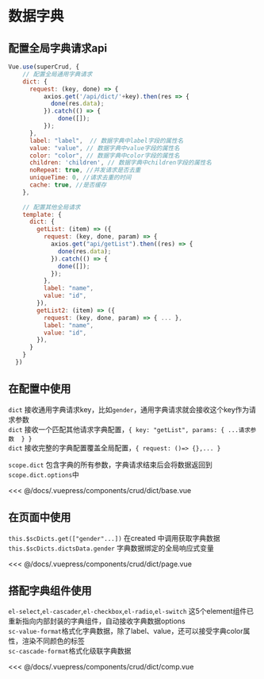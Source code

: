 # 数据字典

## 配置全局字典请求api

```js
Vue.use(superCrud, {
    // 配置全局通用字典请求
    dict: { 
      request: (key, done) => {
          axios.get('/api/dict/'+key).then(res => {
            done(res.data);
          }).catch(() => {
              done([]);
          });
      },
      label: "label",  // 数据字典中label字段的属性名
      value: "value", // 数据字典中value字段的属性名
      color: "color", // 数据字典中color字段的属性名
      children: 'children', // 数据字典中children字段的属性名
      noRepeat: true, //并发请求是否去重
      uniqueTime: 0, //请求去重的时间
      cache: true, //是否缓存
    },
    
    // 配置其他全局请求
    template: {
      dict: {
        getList: (item) => ({
          request: (key, done, param) => {
            axios.get("api/getList").then((res) => {
              done(res.data);
            }).catch(() => {
              done([]);
            });
          },
          label: "name",
          value: "id",
        }),
        getList2: (item) => ({
          request: (key, done, param) => { ... },
          label: "name",
          value: "id",
        }),
      }
    }
  })

```

## 在配置中使用

`dict` 接收通用字典请求key，比如`gender`，通用字典请求就会接收这个key作为请求参数</br>
`dict` 接收一个匹配其他请求字典配置，`{ key: "getList", params: { ...请求参数  } }`</br> 
`dict` 接收完整的字典配置覆盖全局配置，`{ request: ()=> {},... }`</br>

`scope.dict` 包含字典的所有参数，字典请求结束后会将数据返回到`scope.dict.options`中

<common-code-format>
  <crud-dict-base slot="source"></crud-dict-base>
  
<<< @/docs/.vuepress/components/crud/dict/base.vue
</common-code-format>

## 在页面中使用

`this.$scDicts.get(["gender"...])` 在created 中调用获取字典数据 </br> 
`this.$scDicts.dictsData.gender` 字典数据绑定的全局响应式变量

<common-code-format>
  <crud-dict-page slot="source"></crud-dict-page>
  
<<< @/docs/.vuepress/components/crud/dict/page.vue
</common-code-format>


## 搭配字典组件使用

`el-select`,`el-cascader`,`el-checkbox`,`el-radio`,`el-switch` 这5个element组件已重新指向内部封装的字典组件，自动接收字典数据options </br> 
`sc-value-format`格式化字典数据，除了label、value，还可以接受字典color属性，渲染不同颜色的标签 </br> 
`sc-cascade-format`格式化级联字典数据

<common-code-format>
  <crud-dict-comp slot="source"></crud-dict-comp>
  
<<< @/docs/.vuepress/components/crud/dict/comp.vue
</common-code-format>